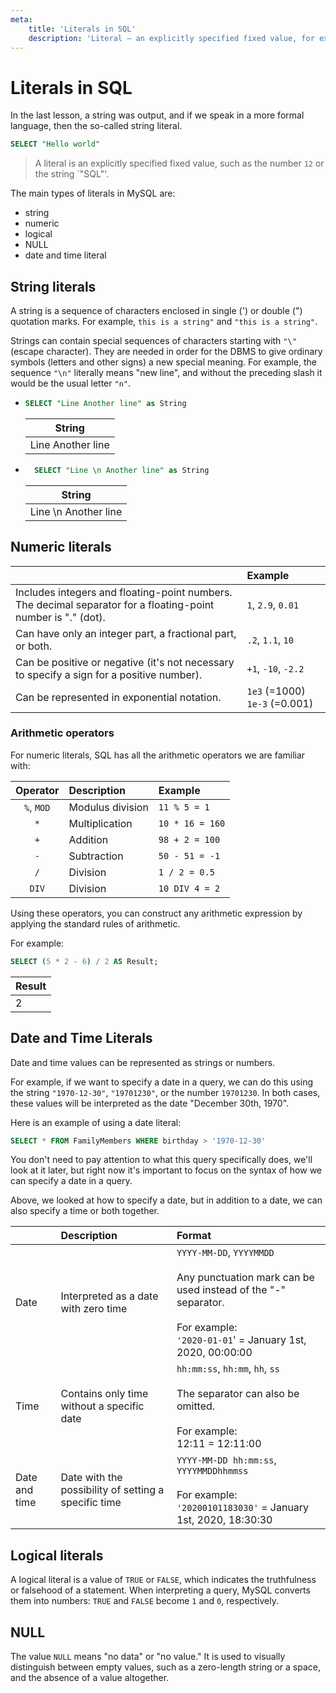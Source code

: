 ```yaml
---
meta:
    title: 'Literals in SQL'
    description: 'Literal — an explicitly specified fixed value, for example, the number 12 or the string "SQL". In MySQL, there are the following types of literals: numeric, string, boolean, NULL, bit, hexadecimal, and date and time literal.'
---
```


# Literals in SQL

In the last lesson, a string was output, and if we speak in a more formal language, then the so-called string literal.

```sql
SELECT "Hello world"
```

> A literal is an explicitly specified fixed value, such as the number `12` or the string `"SQL"'.

The main types of literals in MySQL are:

- string
- numeric
- logical
- NULL
- date and time literal

## String literals

A string is a sequence of characters enclosed in single (') or double (") quotation marks.
For example, `this is a string"` and `"this is a string"`.

Strings can contain special sequences of characters starting with `"\"` (escape character).
They are needed in order for the DBMS to give ordinary symbols (letters and other signs) a new special meaning. For example, the sequence `"\n"`
literally means "new line", and without the preceding slash it would be the usual letter `"n"`.

- ```sql
  SELECT "Line Another line" as String
  ```

  | String            |
  | ----------------- |
  | Line Another line |

- ```sql
    SELECT "Line \n Another line" as String
  ```

  | String               |
  | -------------------- |
  | Line \n Another line |

## Numeric literals

|                                                                                                               | Example                       |
| :------------------------------------------------------------------------------------------------------------ | :---------------------------- |
| Includes integers and floating-point numbers. The decimal separator for a floating-point number is "." (dot). | `1`, `2.9`, `0.01`            |
| Can have only an integer part, a fractional part, or both.                                                    | `.2`, `1.1`, `10`             |
| Can be positive or negative (it's not necessary to specify a sign for a positive number).                     | `+1`, `-10`, `-2.2`           |
| Can be represented in exponential notation.                                                                   | `1e3` (=1000) `1e-3` (=0.001) |

### Arithmetic operators

For numeric literals, SQL has all the arithmetic operators we are familiar with:

|  Operator  | Description      | Example         |
| :--------: | :--------------- | :-------------- |
| `%`, `MOD` | Modulus division | `11 % 5 = 1`    |
|    `*`     | Multiplication   | `10 * 16 = 160` |
|    `+`     | Addition         | `98 + 2 = 100`  |
|    `-`     | Subtraction      | `50 - 51 = -1`  |
|    `/`     | Division         | `1 / 2 = 0.5`   |
|   `DIV`    | Division         | `10 DIV 4 = 2`  |

Using these operators, you can construct any arithmetic expression by applying the standard rules of arithmetic.

For example:

```sql
SELECT (5 * 2 - 6) / 2 AS Result;
```

| Result |
| ------ |
| 2      |

## Date and Time Literals

Date and time values can be represented as strings or numbers.

For example, if we want to specify a date in a query, we can do this using the string `"1970-12-30"`, `"19701230"`, or the number `19701230`.
In both cases, these values will be interpreted as the date "December 30th, 1970".

Here is an example of using a date literal:

```sql
SELECT * FROM FamilyMembers WHERE birthday > '1970-12-30'
```

You don't need to pay attention to what this query specifically does, we'll look at it later, but right now it's important to focus on the syntax of how we can specify a date in a query.

Above, we looked at how to specify a date, but in addition to a date, we can also specify a time or both together.

|               | Description                                          | Format                                                                                                                                                                             |
| :------------ | :--------------------------------------------------- | :--------------------------------------------------------------------------------------------------------------------------------------------------------------------------------- |
| Date          | Interpreted as a date with zero time                 | `YYYY-MM-DD`, `YYYYMMDD` <br /><br /> Any punctuation mark can be used instead of the "-" separator. <br /><br /> For example: <br /> `'2020-01-01`' = January 1st, 2020, 00:00:00 |
| Time          | Contains only time without a specific date           | `hh:mm:ss`, `hh:mm`, `hh`, `ss` <br /><br /> The separator can also be omitted. <br /><br /> For example: <br /> 12:11 = 12:11:00                                                  |
| Date and time | Date with the possibility of setting a specific time | `YYYY-MM-DD hh:mm:ss`, `YYYYMMDDhhmmss` <br /><br /> For example: <br /> `'20200101183030'` = January 1st, 2020, 18:30:30                                                          |

## Logical literals

A logical literal is a value of `TRUE` or `FALSE`, which indicates the truthfulness or falsehood of a statement.
When interpreting a query, MySQL converts them into numbers: `TRUE` and `FALSE` become `1` and `0`, respectively.

## NULL

The value `NULL` means "no data" or "no value." It is used to visually distinguish between empty values, such as a zero-length string or a space, and the absence of a value altogether.
